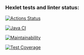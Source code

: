 ### Hexlet tests and linter status:
[![Actions Status](https://github.com/Ymirotvorenie/java-project-78/actions/workflows/hexlet-check.yml/badge.svg)](https://github.com/Ymirotvorenie/java-project-78/actions)

[![Java CI](https://github.com/Ymirotvorenie/java-project-78/actions/workflows/main.yml/badge.svg)](https://github.com/Ymirotvorenie/java-project-78/actions/workflows/main.yml)

[![Maintainability](https://api.codeclimate.com/v1/badges/03f78ee94e068afd9290/maintainability)](https://codeclimate.com/github/Ymirotvorenie/java-project-78/maintainability)

[![Test Coverage](https://api.codeclimate.com/v1/badges/03f78ee94e068afd9290/test_coverage)](https://codeclimate.com/github/Ymirotvorenie/java-project-78/test_coverage)
